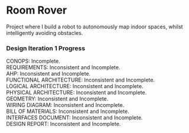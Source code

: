 # Room Rover
Project where I build a robot to autonomously map indoor spaces, whilst intelligently avoiding obstacles.

### Design Iteration 1 Progress

CONOPS: Incomplete. <br>
REQUIREMENTS: Inconsistent and Incomplete.<br>
AHP: Inconsistent and Incomplete.<br>
FUNCTIONAL ARCHITECTURE: Inconsistent and Incomplete.<br>
LOGICAL ARCHITECTURE: Inconsistent and Incomplete.<br>
PHYSICAL ARCHITECTURE: Inconsistent and Incomplete.<br>
GEOMETRY: Inconsistent and Incomplete.<br>
WIRING DIAGRAM: Inconsistent and Incomplete.<br>
BILL OF MATERIALS: Inconsistent and Incomplete.<br>
INTERFACES DOCUMENT: Inconsistent and Incomplete.<br>
DESIGN REPORT: Inconsistent and Incomplete.<br>

